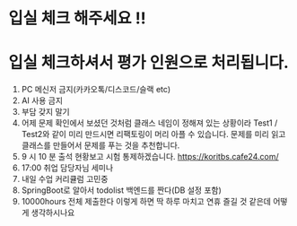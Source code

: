 # 입실 체크 해주세요 !!

# 입실 체크하셔서 평가 인원으로 처리됩니다.
1. PC 메신저 금지(카카오톡/디스코드/슬랙 etc)
2. AI 사용 금지
3. 부담 갖지 말기
4. 어제 문제 확인에서 보셨던 것처럼 클래스 네임이 정해져 있는 상황이라 Test1 / Test2와 같이 미리 만드시면 리팩토링이 머리 아플 수 있습니다. 문제를 미리 읽고 클래스를 만들어서 문제를 푸는 것을 추천합니다.
5. 9 시 10 분 출석 현황보고 시험 통제하겠습니다.
https://koritbs.cafe24.com/
6. 17:00 취업 담당자님 세미나
7. 내일 수업 커리큘럼 고민중
  1. SpringBoot로 알아서 todolist 백엔드를 짠다(DB 설정 포함)
  2. 10000hours 전체 제출한다
  이렇게 하면 딱 하루 마치고 연휴 즐길 것 같은데 어떻게 생각하시나요